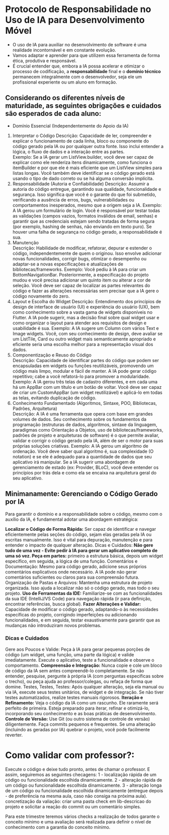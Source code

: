 # Protocolo de Responsabilidade no Uso de IA para Desenvolvimento Móvel
- O uso de IA para auxiliar no desenvolvimento de software é uma realidade incontornável e em constante evolução.  
- Vamos adaptar e aprender para que utilizem essa ferramenta de forma ética, produtiva e responsável.  
- É crucial entender que, embora a IA possa acelerar e otimizar o processo de codificação, a **responsabilidade** final e o **domínio técnico** permanecem integralmente com o desenvolvedor, seja ele um profissional experiente ou um aluno em formação.

## Considerando os diferentes níveis de maturidade, as seguintes obrigações e cuidados são esperados de cada aluno:
- Domínio Essencial (Independentemente do Apoio da IA)
1. Interpretar o Código
Descrição: Capacidade de ler, compreender e explicar o funcionamento de cada linha, bloco ou componente do código gerado pela IA ou por qualquer outra fonte. Isso inclui entender a lógica, o fluxo de dados e a interação entre as partes.  
Exemplo: Se a IA gerar um ListView.builder, você deve ser capaz de explicar como ele renderiza itens dinamicamente, como funciona o itemBuilder e por que ele é mais eficiente que um ListView simples para listas longas. Você também deve identificar se o código gerado está usando o tipo de dado correto ou se há alguma conversão implícita.
2. Responsabilidade (Autoria e Confiabilidade)
Descrição: Assumir a autoria do código entregue, garantindo sua qualidade, funcionalidade e segurança. Isso significa que você é o garante do que foi submetido, verificando a ausência de erros, bugs, vulnerabilidades ou comportamentos inesperados, mesmo que a origem seja a IA.
Exemplo: A IA gerou um formulário de login. Você é responsável por testar todas as validações (campos vazios, formatos inválidos de email, senhas) e garantir que as credenciais estejam sendo tratadas de forma segura (por exemplo, hashing de senhas, não enviando em texto puro). Se houver uma falha de segurança no código gerado, a responsabilidade é sua.
3. Manutenção   
Descrição: Habilidade de modificar, refatorar, depurar e estender o código, independentemente de quem o originou. Isso envolve adicionar novas funcionalidades, corrigir bugs, otimizar o desempenho ou adaptar-se a novas especificações e atualizações de bibliotecas/frameworks.
Exemplo: Você pediu à IA para criar um BottomNavigationBar. Posteriormente, a especificação do projeto mudou e você precisa adicionar um quinto item ou alterar a cor de seleção. Você deve ser capaz de localizar as partes relevantes do código e fazer as alterações necessárias sem precisar que a IA gere o código novamente do zero.
4. Layout e Escolha do Widget
Descrição: Entendimento dos princípios de design de interface de usuário (UI) e experiência do usuário (UX), bem como conhecimento sobre a vasta gama de widgets disponíveis no Flutter. A IA pode sugerir, mas a decisão final sobre qual widget usar e como organizar o layout para atender aos requisitos de design e usabilidade é sua.
Exemplo: A IA sugere um Column com vários Text e Image widgets. Você, com seu conhecimento de design, deve avaliar se um ListTile, Card ou outro widget mais semanticamente apropriado e eficiente seria uma escolha melhor para a representação visual dos dados.
5. Componentização e Reuso do Código  
Descrição: Capacidade de identificar partes do código que podem ser encapsuladas em widgets ou funções reutilizáveis, promovendo um código mais limpo, modular e fácil de manter. A IA pode gerar código repetitivo; cabe a você refatorá-lo para promover a modularidade.
Exemplo: A IA gerou três telas de cadastro diferentes, e em cada uma há um AppBar com um título e um botão de voltar. Você deve ser capaz de criar um CustomAppBar (um widget reutilizável) e aplicá-lo em todas as telas, evitando duplicação de código.
6. Conhecimento Fundamentado (Algoritmos, Sintaxe, POO, Bibliotecas, Padrões, Arquitetura)  
Descrição: A IA é uma ferramenta que opera com base em grandes volumes de dados. Seu conhecimento sobre os fundamentos da programação (estruturas de dados, algoritmos, sintaxe da linguagem, paradigmas como Orientação a Objetos, uso de bibliotecas/frameworks, padrões de projeto e arquiteturas de software) é o que permite avaliar, validar e corrigir o código gerado pela IA, além de ser o motor para suas próprias soluções criativas.
Exemplo: A IA gerou um algoritmo de ordenação. Você deve saber qual algoritmo é, sua complexidade (O notation) e se ele é adequado para a quantidade de dados que seu aplicativo irá manipular. Se a IA sugerir uma abordagem de gerenciamento de estado (ex: Provider, BLoC), você deve entender os princípios por trás dela e como ela se encaixa na arquitetura geral do seu aplicativo.

## Minimanamente: Gerenciando o Código Gerado por IA
Para garantir o domínio e a responsabilidade sobre o código, mesmo com o auxílio da IA, é fundamental adotar uma abordagem estratégica:

**Localizar o Código de Forma Rápida:** Ser capaz de identificar e navegar eficientemente pelas seções do código, sejam elas geradas pela IA ou escritas manualmente. Isso é vital para depuração, manutenção e para entender o impacto de qualquer alteração.
Dicas e Cuidados:
**Não gere tudo de uma vez - Evite pedir à IA para gerar um aplicativo completo de uma só vez. Peça em partes:** primeiro a estrutura básica, depois um widget específico, em seguida, a lógica de uma função.
Comentários e Documentação: Mesmo para código gerado, adicione seus próprios comentários explicativos onde necessário. A IA pode não gerar comentários suficientes ou claros para sua compreensão futura.
Organização de Pastas e Arquivos: Mantenha uma estrutura de projeto organizada. Isso ajuda a localizar não só o código gerado, mas todo o seu projeto.
**Uso de Ferramentas da IDE:** Familiarize-se com as funcionalidades da sua IDE (IntelliJ/VS Code) para navegação rápida (ir para definição, encontrar referências, busca global).
**Fazer Alterações e Validar:** Capacidade de modificar o código gerado, adaptando-o às necessidades específicas do projeto, corrigindo imperfeições ou adicionando funcionalidades, e em seguida, testar exaustivamente para garantir que as mudanças não introduziram novos problemas.

### Dicas e Cuidados
Gere aos Poucos e Valide: Peça à IA para gerar pequenas porções de código (um widget, uma função, uma parte da lógica) e valide imediatamente. Execute o aplicativo, teste a funcionalidade e observe o comportamento.
**Compreensão e Integração:** Nunca copie e cole um bloco de código da IA sem antes compreendê-lo completamente. Se não entender, pesquise, pergunte à própria IA (com perguntas específicas sobre o trecho), ou peça ajuda ao professor/colegas, ou refaça de forma que domine.
Testes, Testes, Testes: Após qualquer alteração, seja ela manual ou via IA, execute seus testes unitários, de widget e de integração. Se não tiver testes automatizados, realize testes manuais rigorosos.
**Iteração e Refinamento:** Veja o código da IA como um rascunho. Ele raramente será perfeito de primeira. Esteja preparado para iterar, refinar e otimizá-lo, incorporando seu conhecimento e as boas práticas de desenvolvimento.
**Controle de Versão:** Use Git (ou outro sistema de controle de versão) diligentemente. Faça commits pequenos e frequentes. Se uma alteração (incluindo as geradas por IA) quebrar o projeto, você pode facilmente reverter.

# Como validar com professor?:

Execute o código e deixe tudo pronto, antes de chamar o professor. E assim, seguiremos as seguintes checagens:
1 - localização rápida de um código ou funcionalidade escolhida dinamicamente.
2 - alteração rápida de um código ou funcionalidade escolhida dinamicamente.
3 - alteração longa de um código ou funcionalidade escolhida dinamicamente (entregue depois - de preferência na mesma aula, caso não consiga na próxima aula).
concretização da valiação: criar uma pasta check em lib-descricao do projeto e solicitar a reação do commit ou um comentário simples.

Para este trimestre teremos vários checks
a realização de todos garante o conceito mínimo
e uma avaliação será realizada para definir o nível de conhecimento com a garantia do conceito mínimo.
